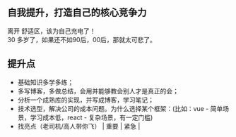 ## 自我提升，打造自己的核心竞争力

离开 舒适区，该为自己充电了！  
30 多岁了，如果还不如90后，00后，那就太可悲了。

## 提升点

- 基础知识多学多练；
- 多写博客，多做总结，会用并能够教会别人才是真正的会；
- 分析一个成熟库的实现，并写成博客，学习笔记；  
- 技术选型，解决公司的成本问题。为什么选择某个框架：(比如：vue - 简单场景，学习成本低，react - 复杂场景，有一定门槛)
- 找亮点（老司机/高人带你飞）
| 重要 | 紧急 |
